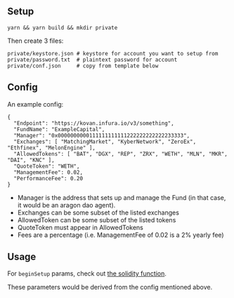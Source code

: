 ## Setup

`yarn && yarn build && mkdir private`

Then create 3 files:

```
private/keystore.json # keystore for account you want to setup from
private/password.txt  # plaintext password for account
private/conf.json     # copy from template below
```

## Config

An example config:

```
{
  "Endpoint": "https://kovan.infura.io/v3/something",
  "FundName": "ExampleCapital",
  "Manager": "0x0000000000111111111111222222222222233333",
  "Exchanges": [ "MatchingMarket", "KyberNetwork", "ZeroEx", "Ethfinex", "MelonEngine" ],
  "AllowedTokens": [ "BAT", "DGX", "REP", "ZRX", "WETH", "MLN", "MKR", "DAI", "KNC" ],
  "QuoteToken": "WETH",
  "ManagementFee": 0.02,
  "PerformanceFee": 0.20
}
```

- Manager is the address that sets up and manage the Fund (in that case, it would be an aragon dao agent).
- Exchanges can be some subset of the listed exchanges
- AllowedToken can be some subset of the listed tokens
- QuoteToken must appear in AllowedTokens
- Fees are a percentage (i.e. ManagementFee of 0.02 is a 2% yearly fee)

## Usage

For `beginSetup` params, check out [the solidity function](https://github.com/melonproject/protocol/blob/setup-on-behalf/src/contracts/factory/FundFactory.sol#L90-L99).

These parameters would be derived from the config mentioned above.

